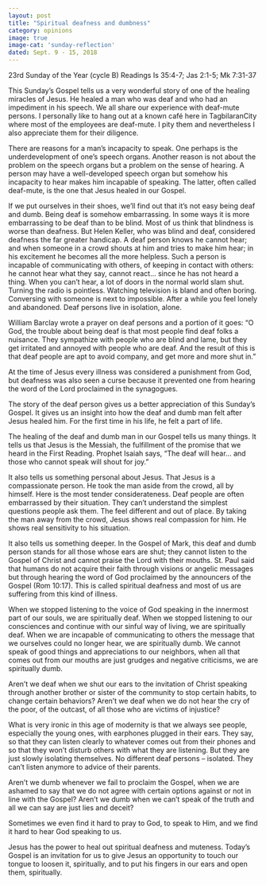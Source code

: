 ```yaml
---
layout: post
title: "Spiritual deafness and dumbness"
category: opinions
image: true
image-cat: 'sunday-reflection'
dated: Sept. 9 - 15, 2018
---
```


23rd Sunday of the Year (cycle B)
Readings	Is 35:4-7; Jas 2:1-5; Mk 7:31-37

This Sunday’s Gospel tells us a very wonderful story of one of the healing miracles of Jesus.  He healed a man who was deaf and who had an impediment in his speech.  We all share our experience with deaf-mute persons.  I personally like to hang out at a known café here in TagbilaranCity where most of the employees are deaf-mute.  I pity them and nevertheless I also appreciate them for their diligence.

There are reasons for a man’s incapacity to speak.  One perhaps is the underdevelopment of one’s speech organs.  Another reason is not about the problem on the speech organs but a problem on the sense of hearing.  A person may have a well-developed speech organ but somehow his incapacity to hear makes him incapable of speaking.  The latter, often called deaf-mute, is the one that Jesus healed in our Gospel.

If we put ourselves in their shoes, we’ll find out that it’s not easy being deaf and dumb.  Being deaf is somehow embarrassing.  In some ways it is more embarrassing to be deaf than to be blind.  Most of us think that blindness is worse than deafness.  But Helen Keller, who was blind and deaf, considered deafness the far greater handicap.  A deaf person knows he cannot hear; and when someone in a crowd shouts at him and tries to make him hear; in his excitement he becomes all the more helpless.  Such a person is incapable of communicating with others, of keeping in contact with others: he cannot hear what they say, cannot react… since he has not heard a thing.  When you can’t hear, a lot of doors in the normal world slam shut.  Turning the radio is pointless.  Watching television is bland and often boring.  Conversing with someone is next to impossible.  After a while you feel lonely and abandoned.  Deaf persons live in isolation, alone.

William Barclay wrote a prayer on deaf persons and a portion of it goes: “O God, the trouble about being deaf is that most people find deaf folks a nuisance.  They sympathize with people who are blind and lame, but they get irritated and annoyed with people who are deaf.  And the result of this is that deaf people are apt to avoid company, and get more and more shut in.”

At the time of Jesus every illness was considered a punishment from God, but deafness was also seen a curse because it prevented one from hearing the word of the Lord proclaimed in the synagogues.

The story of the deaf person gives us a better appreciation of this Sunday’s Gospel.  It gives us an insight into how the deaf and dumb man felt after Jesus healed him.  For the first time in his life, he felt a part of life.

The healing of the deaf and dumb man in our Gospel tells us many things.  It tells us that Jesus is the Messiah, the fulfillment of the promise that we heard in the First Reading.  Prophet Isaiah says, “The deaf will hear… and those who cannot speak will shout for joy.”

It also tells us something personal about Jesus.  That Jesus is a compassionate person.  He took the man aside from the crowd, all by himself.  Here is the most tender considerateness.  Deaf people are often embarrassed by their situation.  They can’t understand the simplest questions people ask them.  The feel different and out of place.  By taking the man away from the crowd, Jesus shows real compassion for him.  He shows real sensitivity to his situation.

It also tells us something deeper.  In the Gospel of Mark, this deaf and dumb person stands for all those whose ears are shut; they cannot listen to the Gospel of Christ and cannot praise the Lord with their mouths.  St. Paul said that humans do not acquire their faith through visions or angelic messages but through hearing the word of God proclaimed by the announcers of the Gospel (Rom 10:17).  This is called spiritual deafness and most of us are suffering from this kind of illness.

When we stopped listening to the voice of God speaking in the innermost part of our souls, we are spiritually deaf.  When we stopped listening to our consciences and continue with our sinful way of living, we are spiritually deaf.  When we are incapable of communicating to others the message that we ourselves could no longer hear, we are spiritually dumb.  We cannot speak of good things and appreciations to our neighbors, when all that comes out from our mouths are just grudges and negative criticisms, we are spiritually dumb.

Aren’t we deaf when we shut our ears to the invitation of Christ speaking through another brother or sister of the community to stop certain habits, to change certain behaviors?  Aren’t we deaf when we do not hear the cry of the poor, of the outcast, of all those who are victims of injustice?

What is very ironic in this age of modernity is that we always see people, especially the young ones, with earphones plugged in their ears.  They say, so that they can listen clearly to whatever comes out from their phones and so that they won’t disturb others with what they are listening.  But they are just slowly isolating themselves.  No different deaf persons – isolated.  They can’t listen anymore to advice of their parents.

Aren’t we dumb whenever we fail to proclaim the Gospel, when we are ashamed to say that we do not agree with certain options against or not in line with the Gospel?  Aren’t we dumb when we can’t speak of the truth and all we can say are just lies and deceit?

Sometimes we even find it hard to pray to God, to speak to Him, and we find it hard to hear God speaking to us.

Jesus has the power to heal out spiritual deafness and muteness.  Today’s Gospel is an invitation for us to give Jesus an opportunity to touch our tongue to loosen it, spiritually, and to put his fingers in our ears and open them, spiritually.